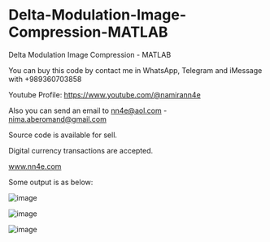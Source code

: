# Delta-Modulation-Image-Compression-MATLAB
Delta Modulation Image Compression - MATLAB

You can buy this code by contact me in WhatsApp, Telegram and iMessage with +989360703858

Youtube Profile: https://www.youtube.com/@namirann4e

Also you can send an email to nn4e@aol.com - nima.aberomand@gmail.com

Source code is available for sell.

Digital currency transactions are accepted.

www.nn4e.com

Some output is as below:

![image](https://github.com/user-attachments/assets/3fc6c242-c43b-4590-969f-444044568950)

![image](https://github.com/user-attachments/assets/dfef04cb-0bbe-4a71-a43d-bd020c5ad7d4)

![image](https://github.com/user-attachments/assets/d0730576-2fa2-4dfa-93a6-4d4a0f60c0a7)
